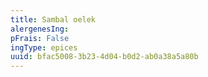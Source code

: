 ```yaml
---
title: Sambal oelek
alergenesIng:
pFrais: False
ingType: epices
uuid: bfac5008-3b23-4d04-b0d2-ab0a38a5a80b
---
```

